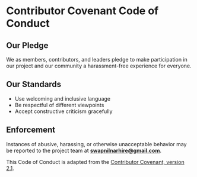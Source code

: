 # Contributor Covenant Code of Conduct

## Our Pledge  
We as members, contributors, and leaders pledge to make participation in our project and our community a harassment-free experience for everyone.  

## Our Standards  
- Use welcoming and inclusive language  
- Be respectful of different viewpoints  
- Accept constructive criticism gracefully  

## Enforcement  
Instances of abusive, harassing, or otherwise unacceptable behavior may be reported to the project team at **swapnilnarhire@gmail.com**.  

This Code of Conduct is adapted from the [Contributor Covenant, version 2.1](https://www.contributor-covenant.org/version/2/1/code_of_conduct/).  
